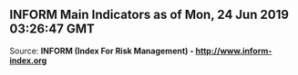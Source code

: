 ## INFORM Main Indicators as of Mon, 24 Jun 2019 03:26:47 GMT

Source: **INFORM (Index For Risk Management) - http://www.inform-index.org**